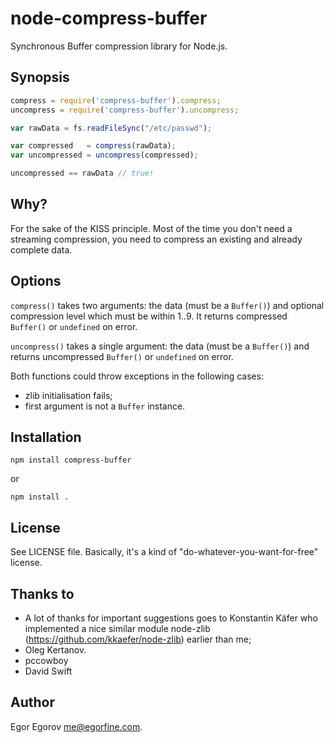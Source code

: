 # node-compress-buffer 

Synchronous Buffer compression library for Node.js.


## Synopsis

```javascript
compress = require('compress-buffer').compress;
uncompress = require('compress-buffer').uncompress;

var rawData = fs.readFileSync("/etc/passwd");

var compressed   = compress(rawData);
var uncompressed = uncompress(compressed);

uncompressed == rawData // true!
```


## Why? 

For the sake of the KISS principle. Most of the time you don't need a streaming compression, you need to compress an existing and already complete data. 


## Options 

<code>compress()</code> takes two arguments: the data (must be a <code>Buffer()</code>) and optional compression level which must be within 1..9. It returns compressed <code>Buffer()</code> or <code>undefined</code> on error.

<code>uncompress()</code> takes a single argument: the data (must be a <code>Buffer()</code>) and returns uncompressed <code>Buffer()</code> or <code>undefined</code> on error.

Both functions could throw exceptions in the following cases:

* zlib initialisation fails;
* first argument is not a <code>Buffer</code> instance.


## Installation

	npm install compress-buffer

or

	npm install .


## License

See LICENSE file. Basically, it's a kind of "do-whatever-you-want-for-free" license.


## Thanks to 

* A lot of thanks for important suggestions goes to Konstantin Käfer who implemented a nice similar module node-zlib (https://github.com/kkaefer/node-zlib) earlier than me;
* Oleg Kertanov.
* pccowboy
* David Swift


## Author

Egor Egorov <me@egorfine.com>.

